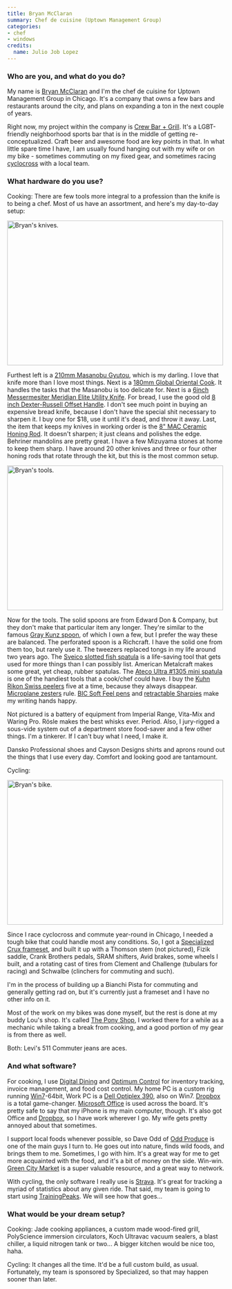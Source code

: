 ```yaml
---
title: Bryan McClaran
summary: Chef de cuisine (Uptown Management Group)
categories:
- chef
- windows
credits:
  name: Julio Job Lopez
---
```


### Who are you, and what do you do?

My name is [Bryan McClaran](http://www.twitter.com/bryanlikesbikes "Bryan's Twitter account.") and I'm the chef de cuisine for Uptown Management Group in Chicago. It's a company that owns a few bars and restaurants around the city, and plans on expanding a ton in the next couple of years.

Right now, my project within the company is [Crew Bar + Grill](http://www.worldsgreatestbar.com/ "A sports bar in Chicago."). It's a LGBT-friendly neighborhood sports bar that is in the middle of getting re-conceptualized. Craft beer and awesome food are key points in that. In what little spare time I have, I am usually found hanging out with my wife or on my bike - sometimes commuting on my fixed gear, and sometimes racing [cyclocross](http://chicrosscup.com/ "A cyclocross competition in Chicago.") with a local team.

### What hardware do you use?

Cooking: There are few tools more integral to a profession than the knife is to being a chef. Most of us have an assortment, and here's my day-to-day setup:

<img src="/images/interviews/bryan.mcclaran/knives.jpg" width="500" height="335" alt="Bryan's knives." class="detail">

Furthest left is a [210mm Masanobu Gyutou][vg-10-gyutou], which is my darling. I love that knife more than I love most things. Next is a [180mm Global Oriental Cook][g-4]. It handles the tasks that the Masanobu is too delicate for. Next is a [6inch Messermesiter Meridian Elite Utility Knife][meridian-elite-6-inch]. For bread, I use the good old [8 inch Dexter-Russell Offset Handle][basics-sandwich-8-inch]. I don't see much point in buying an expensive bread knife, because I don't have the special shit necessary to sharpen it. I buy one for $18, use it until it's dead, and throw it away. Last, the item that keeps my knives in working order is the [8" MAC Ceramic Honing Rod][sr-85]. It doesn't sharpen; it just cleans and polishes the edge. Behriner mandolins are pretty great. I have a few Mizuyama stones at home to keep them sharp. I have around 20 other knives and three or four other honing rods that rotate through the kit, but this is the most common setup.

<img src="/images/interviews/bryan.mcclaran/tools.jpg" width="500" height="335" alt="Bryan's tools." class="detail">

Now for the tools. The solid spoons are from Edward Don & Company, but they don't make that particular item any longer. They're similar to the famous [Gray Kunz spoon][gray-kunz-spoon], of which I own a few, but I prefer the way these are balanced. The perforated spoon is a Richcraft. I have the solid one from them too, but rarely use it. The tweezers replaced tongs in my life around two years ago. The [Sveico slotted fish spatula][sv4055] is a life-saving tool that gets used for more things than I can possibly list. American Metalcraft makes some great, yet cheap, rubber spatulas. The [Ateco Ultra #1305 mini spatula][1305] is one of the handiest tools that a cook/chef could have. I buy the [Kuhn Rikon Swiss peelers][original-swiss-peeler] five at a time, because they always disappear. [Microplane zesters][classic-series-zester] rule. [BIC Soft Feel pens][soft-feel] and [retractable Sharpies][retractable-fine-point] make my writing hands happy.

Not pictured is a battery of equipment from Imperial Range, Vita-Mix and Waring Pro. Rӧsle makes the best whisks ever. Period. Also, I jury-rigged a sous-vide system out of a department store food-saver and a few other things. I'm a tinkerer. If I can't buy what I need, I make it.

Dansko Professional shoes and Cayson Designs shirts and aprons round out the things that I use every day. Comfort and looking good are tantamount.

Cycling:

<img src="/images/interviews/bryan.mcclaran/bike.jpg" width="500" height="335" alt="Bryan's bike." class="detail">

Since I race cyclocross and commute year-round in Chicago, I needed a tough bike that could handle most any conditions. So, I got a [Specialized Crux frameset][crux], and built it up with a Thomson stem (not pictured), Fizik saddle, Crank Brothers pedals, SRAM shifters, Avid brakes, some wheels I built, and a rotating cast of tires from Clement and Challenge (tubulars for racing) and Schwalbe (clinchers for commuting and such).

I'm in the process of building up a Bianchi Pista for commuting and generally getting rad on, but it's currently just a frameset and I have no other info on it.

Most of the work on my bikes was done myself, but the rest is done at my buddy Lou's shop. It's called [The Pony Shop](http://www.ponyshop.com/ "A bike shop in Chicago."), I worked there for a while as a mechanic while taking a break from cooking, and a good portion of my gear is from there as well.

Both: Levi's 511 Commuter jeans are aces.

### And what software?

For cooking, I use [Digital Dining][digital-dining] and [Optimum Control][optimum-control] for inventory tracking, invoice management, and food cost control. My home PC is a custom rig running [Win7][windows-7]-64bit, Work PC is a [Dell Optiplex 390][optiplex-390], also on Win7. [Dropbox][] is a total game-changer. [Microsoft Office][office] is used across the board. It's pretty safe to say that my iPhone is my main computer, though. It's also got Office and [Dropbox][dropbox-ios], so I have work wherever I go. My wife gets pretty annoyed about that sometimes.

I support local foods whenever possible, so Dave Odd of [Odd Produce](http://www.oddproduce.com/ "A produce and foraging company in Chicago.") is one of the main guys I turn to. He goes out into nature, finds wild foods, and brings them to me. Sometimes, I go with him. It's a great way for me to get more acquainted with the food, and it's a bit of money on the side. Win-win. [Green City Market](http://www.greencitymarket.org/ "A produce marketplace educator in Chicago.") is a super valuable resource, and a great way to network.

With cycling, the only software I really use is [Strava][]. It's great for tracking a myriad of statistics about any given ride. That said, my team is going to start using [TrainingPeaks][]. We will see how that goes...

### What would be your dream setup?

Cooking: Jade cooking appliances, a custom made wood-fired grill, PolyScience immersion circulators, Koch Ultravac vacuum sealers, a blast chiller, a liquid nitrogen tank or two... A bigger kitchen would be nice too, haha.

Cycling: It changes all the time. It'd be a full custom build, as usual. Fortunately, my team is sponsored by Specialized, so that may happen sooner than later.

[retractable-fine-point]: http://www.sharpie.com/enUS/Pages/retractable-fine-point-marker.aspx "A retractable marker."
[1305]: https://www.amazon.com/Ateco-0-75-Inch-Small-Sized-Spatula/dp/B0000VLEU4/ "A small spatula."
[gray-kunz-spoon]: http://graykunz.net/kunz-food/gray-kunz-spoon/ "A spoon."
[g-4]: http://www.global-knife.com/products/g/product_g-4.html "A chef's knife."
[sv4055]: https://www.amazon.com/Sveico-SV4055-Slotted-Fish-Spatula/dp/B001UAOMJE "A slotted fish spatula."
[soft-feel]: https://www.amazon.com/BIC-Retractable-Ballpoint-Medium-12-Count/dp/B00006IE82 "A ballpoint pen."
[sr-85]: https://www.macknife.com/kitchen/products-by-series/sharpeners-a-hones/honing-rods/77-sr-85-mac-8fq-white-ceramic-honing-rod.html?vmcchk=1 "A ceramic honing rod."
[original-swiss-peeler]: http://www.kuhnrikonshop.com/product/original-swiss-peeler-red "A peeler."
[optiplex-390]: http://www.dell.com/us/business/p/optiplex-390/pd "A desktop PC."
[meridian-elite-6-inch]: http://www.messermeister.com/Meridian-Elite-6-Inch-Utility-Knife/ "A utility knife."
[classic-series-zester]: http://us.microplane.com/microplaneclassicserieszestergrater.aspx "A zester and grater."
[crux]: http://www.specialized.com/us/en/bikes/road/crux "A model of road bike."
[vg-10-gyutou]: http://korin.com/Masanobu-VG-10-Gyutou_2 "A chef's knife."
[basics-sandwich-8-inch]: http://knives.dexter1818.com/shop/dexter-basics/bread-knives/p94807.html "A sandwich knife."
[trainingpeaks]: http://www.trainingpeaks.com "A training and workout tracking service."
[strava]: https://www.strava.com/ "A running/cycling tracking and performance service."
[office]: https://products.office.com/en-us/home "An office productivity suite."
[optimum-control]: http://tracrite.net/ "Restaurant management software."
[dropbox-ios]: https://www.dropbox.com/iphoneapp "An iOS version of the syncing software."
[digital-dining]: http://www.digitaldining.com/ "Point of sale software."
[dropbox]: https://www.dropbox.com/ "Online syncing and storage."
[windows-7]: https://en.wikipedia.org/wiki/Windows_7 "An operating system."
